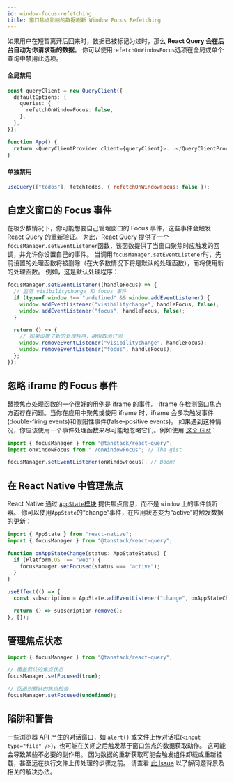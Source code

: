 ```yaml
---
id: window-focus-refetching
title: 窗口焦点影响的数据刷新 Window Focus Refetching
---
```


如果用户在短暂离开后回来时，数据已被标记为过时，那么 **React Query 会在后台自动为你请求新的数据**。
你可以使用`refetchOnWindowFocus`选项在全局或单个查询中禁用此选项。

#### 全局禁用

```ts
const queryClient = new QueryClient({
  defaultOptions: {
    queries: {
      refetchOnWindowFocus: false,
    },
  },
});

function App() {
  return <QueryClientProvider client={queryClient}>...</QueryClientProvider>;
}
```

#### 单独禁用

```js
useQuery(["todos"], fetchTodos, { refetchOnWindowFocus: false });
```

## 自定义窗口的 Focus 事件

在极少数情况下，你可能想要自己管理窗口的 Focus 事件，这些事件会触发 React Query 的重新验证。
为此，React Query 提供了一个`focusManager.setEventListener`函数，该函数提供了当窗口聚焦时应触发的回调，并允许你设置自己的事件。
当调用`focusManager.setEventListener`时，先前设置的处理函数将被删除（在大多数情况下将是默认的处理函数），而将使用新的处理函数。
例如，这是默认处理程序：

```js
focusManager.setEventListener((handleFocus) => {
  // 监听 visibilitychange 和 focus 事件
  if (typeof window !== "undefined" && window.addEventListener) {
    window.addEventListener("visibilitychange", handleFocus, false);
    window.addEventListener("focus", handleFocus, false);
  }

  return () => {
    // 如果设置了新的处理程序，确保取消订阅
    window.removeEventListener("visibilitychange", handleFocus);
    window.removeEventListener("focus", handleFocus);
  };
});
```

## 忽略 iframe 的 Focus 事件

替换焦点处理函数的一个很好的用例是 iframe 的事件。
iframe 在检测窗口焦点方面存在问题。当你在应用中聚焦或使用 iframe 时，iframe 会多次触发事件(double-firing events)和假阳性事件(false-positive events)。
如果遇到这种情况，你应该使用一个事件处理函数来尽可能地忽略它们。例如使用 [这个 Gist](https://gist.github.com/tannerlinsley/1d3a2122332107fcd8c9cc379be10d88)：

```ts
import { focusManager } from "@tanstack/react-query";
import onWindowFocus from "./onWindowFocus"; // The gist

focusManager.setEventListener(onWindowFocus); // Boom!
```

## 在 React Native 中管理焦点

React Native 通过 [`AppState`模块](https://reactnative.dev/docs/appstate#app-states) 提供焦点信息，而不是 `window` 上的事件侦听器。
你可以使用`AppState`的“change”事件，在应用状态变为“active”时触发数据的更新：

```ts
import { AppState } from "react-native";
import { focusManager } from "@tanstack/react-query";

function onAppStateChange(status: AppStateStatus) {
  if (Platform.OS !== "web") {
    focusManager.setFocused(status === "active");
  }
}

useEffect(() => {
  const subscription = AppState.addEventListener("change", onAppStateChange);

  return () => subscription.remove();
}, []);
```

## 管理焦点状态

```ts
import { focusManager } from "@tanstack/react-query";

// 覆盖默认的焦点状态
focusManager.setFocused(true);

// 回退到默认的焦点检查
focusManager.setFocused(undefined);
```

## 陷阱和警告

一些浏览器 API 产生的对话窗口，如 `alert()` 或文件上传对话框(`<input type="file" />`)，也可能在关闭之后触发基于窗口焦点的数据获取动作。
这可能会导致某些不必要的副作用。
因为数据的重新获取可能会触发组件卸载或重新挂载，甚至远在执行文件上传处理的步骤之前。
请查看 [此 Issue](https://github.com/tannerlinsley/react-query/issues/2960) 以了解问题背景及相关的解决办法。
